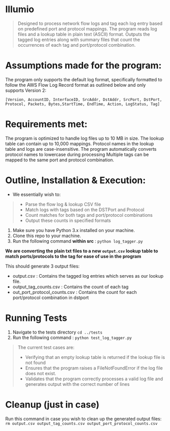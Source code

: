 # Illumio
> Designed to process network flow logs and tag each log entry based on predefined port and protocol mappings.
> The program reads log files and a lookup table in plain text (ASCII) format.
> Outputs the tagged log entries along with summary files that count the occurrences of each tag and port/protocol combination.

# Assumptions made for the program:
The program only supports the default log format, specifically formatted to follow the AWS Flow Log Record format as outlined below and only supports Version 2: 

``` [Version, AccountID, InterfaceID, SrcAddr, DstAddr, SrcPort, DstPort, Protocol, Packets, Bytes,StartTime, EndTime, Action, LogStatus, Tag] ```


# Requirements met:
The program is optimized to handle log files up to 10 MB in size.
The lookup table can contain up to 10,000 mappings.
Protocol names in the lookup table and logs are case-insensitive. The program automatically converts protocol names to lowercase during processing
Multiple tags can be mapped to the same port and protocol combination.
  
# Outline, Installation & Execution:

* We essentially wish to:
> * Parse the flow log & lookup CSV file
> * Match logs with tags based on the DSTPort and Protocol
> * Count matches for both tags and port/protocol combinations
> * Output these counts in specified formats

  
1. Make sure you have Python 3.x installed on your machine.
2. Clone this repo to your machine.
3. Run the following command **within src** :
		``` python log_tagger.py ```


**We are converting the plain txt files to a new ```output.csv``` lookup table to match ports/protocols to the tag for ease of use in the program**

This should generate 3 output files:
+ output.csv : Contains the tagged log entries which serves as our lookup file.
+ output_tag_counts.csv : Contains the count of each tag 
+ out_port_protocol_counts.csv : Contains the count for each port/protocol combination in dstport

# Running Tests
1. Navigate to the tests directory
    ``` cd ../tests ```
2. Run the following command : 
	``` python test_log_tagger.py ```
>The current test cases are:
> + Verifying that an empty lookup table is returned if the lookup file is not found
> + Ensures that the program raises a FileNotFoundError if the log file does not exist.
> + Validates that the program correctly processes a valid log file and generates output with the correct number of lines

# Cleanup (just in case)
Run this command in case you wish to clean up the generated output files: 
   ``` rm output.csv output_tag_counts.csv output_port_protocol_counts.csv ```
